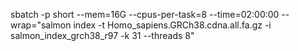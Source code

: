 sbatch -p short --mem=16G --cpus-per-task=8 --time=02:00:00 --wrap="salmon index -t Homo_sapiens.GRCh38.cdna.all.fa.gz -i salmon_index_grch38_r97 -k 31 --threads 8"

